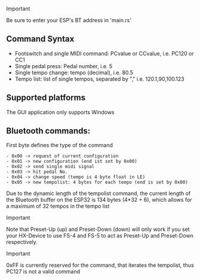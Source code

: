 >[!IMPORTANT]
> Be sure to enter your ESP's BT address in 'main.rs'

## Command Syntax
- Footswitch and single MIDI command: PCvalue or CCvalue, i.e. PC120 or CC1
- Single pedal press: Pedal number, i.e. 5
- Single tempo change: tempo (decimal), i.e. 80.5
- Tempo list: list of single tempos, separated by ","  i.e. 120.1,90,100.123

## Supported platforms
The GUI application only supports Windows

## Bluetooth commands:
First byte defines the type of the command
```
- 0x00 -> request of current configuration
- 0x01 -> new configuration (end ist set by 0x00)
- 0x02 -> send single midi signal
- 0x03 -> hit pedal No.
- 0x04 -> change speed (tempo is 4 byte float in LE) 
- 0x05 -> new tempolist: 4 bytes for each tempo (end is set by 0x00)  
```
Due to the dynamic length of the tempolist command, the current length of the Bluetooth buffer on the ESP32 is 134 bytes (4\*32 + 6), which allows for a maximum of 32 tempos in the tempo list  

>[!IMPORTANT]
> Note that Preset-Up (up) and Preset-Down (down) will only work if you set your HX-Device to use FS-4 and FS-5 to act as Preset-Up and Preset-Down respectively.

>[!IMPORTANT]
> 0xFF is currently reserved for the command, that iterates the tempolist, thus PC127 is not a valid command

